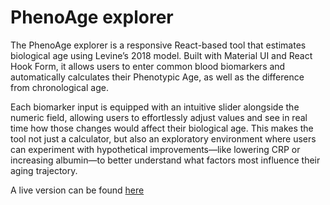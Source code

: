 # PhenoAge explorer

The PhenoAge explorer is a responsive React-based tool that estimates biological age using Levine’s 2018 model. Built with Material UI and React Hook Form, it allows users to enter common blood biomarkers and automatically calculates their Phenotypic Age, as well as the difference from chronological age.

Each biomarker input is equipped with an intuitive slider alongside the numeric field, allowing users to effortlessly adjust values and see in real time how those changes would affect their biological age. This makes the tool not just a calculator, but also an exploratory environment where users can experiment with hypothetical improvements—like lowering CRP or increasing albumin—to better understand what factors most influence their aging trajectory.

A live version can be found [here](phenocalc.netlify.app)
